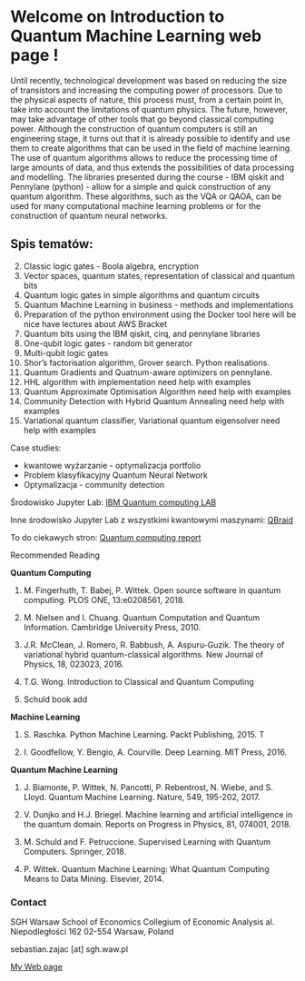 # Welcome on Introduction to Quantum Machine Learning web page !

Until recently, technological development was based on reducing the size of transistors and increasing the computing power of processors.
Due to the physical aspects of nature, this process must, from a certain point in, take into account the limitations of quantum physics.
The future, however, may take advantage of other tools that go beyond classical computing power. 
Although the construction of quantum computers is still an engineering stage, it turns out that it is already possible to identify and use them to create algorithms that can be used in the field of machine learning. 
The use of quantum algorithms allows to reduce the processing time of large amounts of data, and thus extends the possibilities of data processing and modelling. 
The libraries presented during the course - IBM qiskit and Pennylane (python) - allow for a simple and quick construction of any quantum algorithm. 
These algorithms, such as the VQA or QAOA, can be used for many computational machine learning problems or for the construction of quantum neural networks.



## Spis tematów: 

2. Classic logic gates - Boola algebra, encryption
3. Vector spaces, quantum states, representation of classical and quantum bits
4. Quantum logic gates in simple algorithms and quantum circuits
5. Quantum Machine Learning in business - methods and implementations
6. Preparation of the python environment using the Docker tool here will be nice have lectures about AWS Bracket
7. Quantum bits using the IBM qiskit, cirq, and pennylane libraries
8. One-qubit logic gates - random bit generator
9. Multi-qubit logic gates
10. Shor’s factorisation algorithm, Grover search. Python realisations.
11. Quantum Gradients and Quatnum-aware optimizers on pennylane.
12. HHL algorithm with implementation need help with examples
13. Quantum Approximate Optimisation Algorithm need help with examples
14. Community Detection with Hybrid Quantum Annealing need help with examples
15. Variational quantum classifier, Variational quantum eigensolver need help with examples

Case studies: 

- kwantowe wyżarzanie - optymalizacja portfolio
- Problem klasyfikacyjny Quantum Neural Network
- Optymalizacja - community detection 



Środowisko Jupyter Lab: [IBM Quantum computing LAB](https://quantum-computing.ibm.com/lab)

Inne środowisko Jupyter Lab z wszystkimi kwantowymi maszynami: [QBraid](https://lab.qbraid.com)

To do ciekawych stron: [Quantum computing report](https://quantumcomputingreport.com)



Recommended Reading


**Quantum Computing**

1. M. Fingerhuth, T. Babej, P. Wittek. Open source software in quantum computing. PLOS ONE, 13:e0208561, 2018.

2. M. Nielsen and I. Chuang. Quantum Computation and Quantum Information. Cambridge University Press, 2010.

3. J.R. McClean, J. Romero, R. Babbush, A. Aspuru-Guzik. The theory of variational hybrid quantum-classical algorithms. New Journal of Physics, 18, 023023, 2016.

4. T.G. Wong. Introduction to Classical and Quantum Computing

5. Schuld book add 


**Machine Learning**

1. S. Raschka. Python Machine Learning. Packt Publishing, 2015. T

2. I. Goodfellow, Y. Bengio, A. Courville. Deep Learning. MIT Press, 2016.

**Quantum Machine Learning**

1. J. Biamonte, P. Wittek, N. Pancotti, P. Rebentrost, N. Wiebe, and S. Lloyd. Quantum Machine Learning. Nature, 549, 195-202, 2017. 

2. V. Dunjko and H.J. Briegel. Machine learning and artificial intelligence in the quantum domain. Reports on Progress in Physics,  81, 074001, 2018.

3. M. Schuld and F. Petruccione. Supervised Learning with Quantum Computers. Springer, 2018. 

4. P. Wittek. Quantum Machine Learning: What Quantum Computing Means to Data Mining. Elsevier, 2014.


### Contact

SGH Warsaw School of Economics 
Collegium of Economic Analysis 
al. Niepodległości 162 
02-554 Warsaw, Poland 

sebastian.zajac [at] sgh.waw.pl

[My Web page](https://sebastianzajac.pl)
